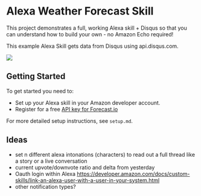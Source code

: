 # Alexa Weather Forecast Skill

This project demonstrates a full, working Alexa skill + Disqus so that you can understand how to build your own - no Amazon Echo required!

This example Alexa Skill gets data from Disqus using api.disqus.com.

![](https://cdn.glitch.com/681cc882-059d-4b05-a1f6-6cbc099cc79c%2FalexaSkillGIF.gif)

## Getting Started
To get started you need to:
- Set up your Alexa skill in your Amazon developer account.
- Register for a free [API key for Forecast.io](https://darksky.net/dev/account)

For more detailed setup instructions, see `setup.md`.

## Ideas

- set n different alexa intonations (characters) to read out a full thread like a story or a live conversation
- current upvote/downvote ratio and delta from yesterday
- Oauth login within Alexa https://developer.amazon.com/docs/custom-skills/link-an-alexa-user-with-a-user-in-your-system.html
- other notification types?